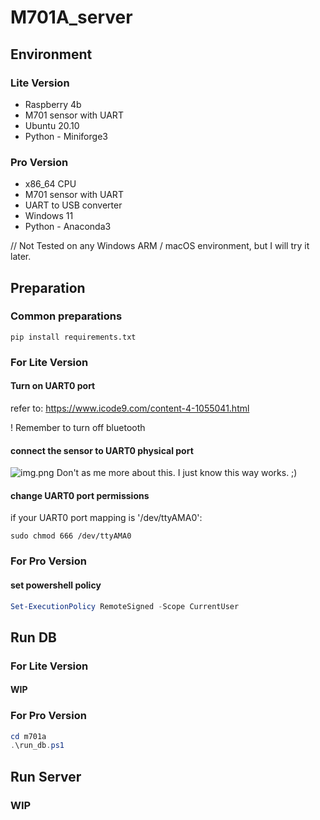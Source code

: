 # M701A_server

## Environment

### Lite Version
- Raspberry 4b 
- M701 sensor with UART
- Ubuntu 20.10
- Python - Miniforge3

### Pro Version
- x86_64 CPU
- M701 sensor with UART
- UART to USB converter
- Windows 11 
- Python - Anaconda3 

// Not Tested on any Windows ARM / macOS environment, but I will try it later. 

## Preparation

### Common preparations

```shell
pip install requirements.txt 
```

### For Lite Version

#### Turn on UART0 port
refer to: 
https://www.icode9.com/content-4-1055041.html

! Remember to turn off bluetooth

#### connect the sensor to UART0 physical port
![img.png](img_connect.png)
Don't as me more about this. I just know this way works. ;)

#### change UART0 port permissions
if your UART0 port mapping is '/dev/ttyAMA0':
```shell
sudo chmod 666 /dev/ttyAMA0 
```

### For Pro Version

#### set powershell policy
```powershell
Set-ExecutionPolicy RemoteSigned -Scope CurrentUser
```

## Run DB

### For Lite Version

#### WIP

### For Pro Version

```powershell
cd m701a
.\run_db.ps1
```

## Run Server

### WIP